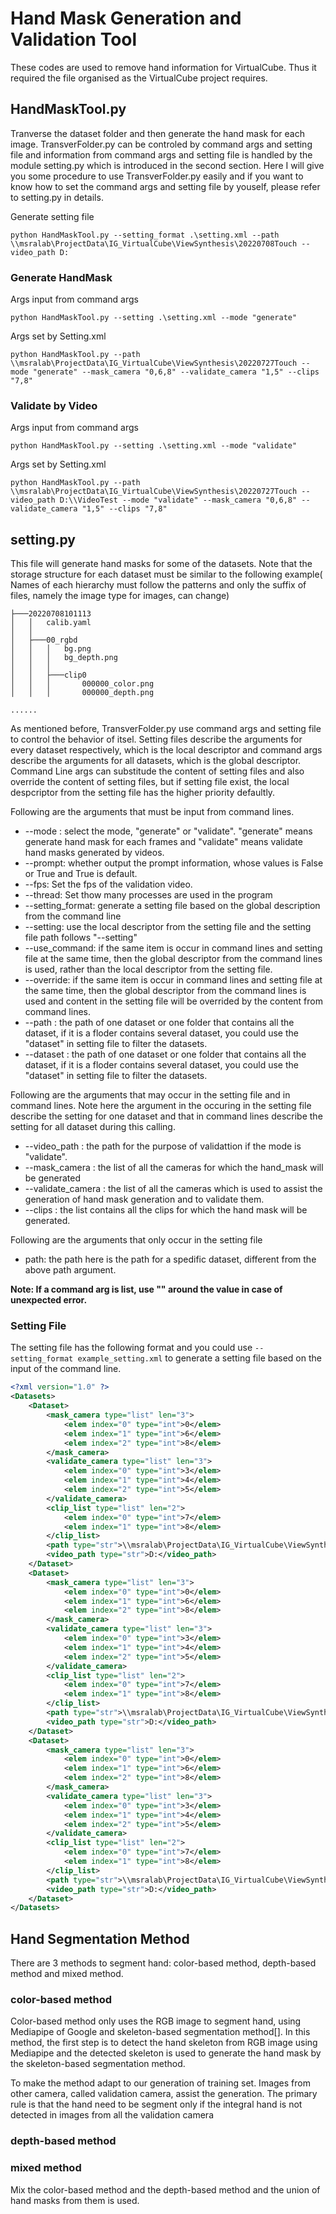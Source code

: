 # Hand Mask Generation and Validation Tool

These codes are used to remove hand information for VirtualCube.  Thus it required the file organised as the VirtualCube project requires.

## HandMaskTool.py
Tranverse the dataset folder and then generate the hand mask for each image.
TransverFolder.py can be controled by command args and setting file and information from command args and setting file is handled by the module setting.py which is introduced in the second section.  Here I will give you some procedure to use TransverFolder.py easily and if you want to know how to set the command args and setting file by youself, please refer to setting.py in details. 

Generate setting file

```
python HandMaskTool.py --setting_format .\setting.xml --path \\msralab\ProjectData\IG_VirtualCube\ViewSynthesis\20220708Touch --video_path D: 
```


### Generate HandMask

Args input from command args
```
python HandMaskTool.py --setting .\setting.xml --mode "generate"
```

Args set by Setting.xml
```
python HandMaskTool.py --path \\msralab\ProjectData\IG_VirtualCube\ViewSynthesis\20220727Touch --mode "generate" --mask_camera "0,6,8" --validate_camera "1,5" --clips "7,8"
```
### Validate by Video

Args input from command args
```
python HandMaskTool.py --setting .\setting.xml --mode "validate"
```

Args set by Setting.xml
```
python HandMaskTool.py --path \\msralab\ProjectData\IG_VirtualCube\ViewSynthesis\20220727Touch --video_path D:\\VideoTest --mode "validate" --mask_camera "0,6,8" --validate_camera "1,5" --clips "7,8"
```




## setting.py
This file will generate hand masks for some of the datasets. Note that the storage structure for each dataset must be similar to the following example( Names of each hierarchy must follow the patterns and only the suffix of files, namely the image type for images, can change)
```
├───20220708101113
│   │   calib.yaml
│   │
│   ├───00_rgbd
│   │   │   bg.png
│   │   │   bg_depth.png
│   │   │
│   │   ├───clip0
│   │   │       000000_color.png
│   │   │       000000_depth.png

......
```
As mentioned before, TransverFolder.py use command args and setting file to control the behavior of itsel. Setting files describe the arguments for every dataset respectively, which is the local descriptor and command args describe the arguments for all datasets, which is the global descriptor.  Command Line args can substitude the content of setting files and also override the content of setting files, but if setting file exist, the local despcriptor from the setting file has the higher priority defaultly.

Following are the arguments that must be input from command lines.

-   --mode  : select the mode, "generate" or "validate". "generate" means generate hand mask for each frames and "validate" means validate hand masks generated by videos.
-   --prompt: whether output the prompt information, whose values is False or True and True is default.
-   --fps: Set the fps of the validation video.
- 	--thread: Set thow many processes are used in the program
-   --setting_format: generate a setting file based on the global description from the command line
-	--setting: use the local descriptor from the setting file and the setting file path follows "--setting"
-	--use_command: if the same item is occur in command lines and setting file at the same time, then the global descriptor from the command lines is used, rather than the local descriptor from the setting file.
-	--override: if the same item is occur in command lines and setting file at the same time, then the global descriptor from the command lines is used and content in the setting file will be overrided by the content from command lines.
-   --path  : the path of one dataset or one folder that contains all the dataset, if it is a floder contains several dataset, you could use the "dataset" in setting file to filter the datasets.
-   --dataset  : the path of one dataset or one folder that contains all the dataset, if it is a floder contains several dataset, you could use the "dataset" in setting file to filter the datasets.

Following are the arguments that may occur in the setting file and in command lines.  Note here the argument in the occuring in the setting file describe the setting for one dataset and that in command lines describe the setting for all dataset during this calling.

-   --video_path  : the path for the purpose of validattion if the mode is "validate".
-   --mask_camera : the list of all the cameras for which the hand_mask will be generated
-   --validate_camera : the list of all the cameras which is used to assist the generation of hand mask generation and to validate them.
-   --clips : the list contains all the clips for which the hand mask will be generated.

Following are the arguments that only occur in the setting file 

-	path: the path here is the path for a spedific dataset, different from the above path argument. 

**Note: If a command arg is list, use ""  around the value in case of unexpected error.**

### Setting File
The setting file has the following format and you could use ``--setting_format example_setting.xml`` to generate a setting file based on the input of the command line.

```xml
<?xml version="1.0" ?>
<Datasets>
	<Dataset>
		<mask_camera type="list" len="3">
			<elem index="0" type="int">0</elem>
			<elem index="1" type="int">6</elem>
			<elem index="2" type="int">8</elem>
		</mask_camera>
		<validate_camera type="list" len="3">
			<elem index="0" type="int">3</elem>
			<elem index="1" type="int">4</elem>
			<elem index="2" type="int">5</elem>
		</validate_camera>
		<clip_list type="list" len="2">
			<elem index="0" type="int">7</elem>
			<elem index="1" type="int">8</elem>
		</clip_list>
		<path type="str">\\msralab\ProjectData\IG_VirtualCube\ViewSynthesis\20220708Touch\20220708100059</path>
		<video_path type="str">D:</video_path>
	</Dataset>
	<Dataset>
		<mask_camera type="list" len="3">
			<elem index="0" type="int">0</elem>
			<elem index="1" type="int">6</elem>
			<elem index="2" type="int">8</elem>
		</mask_camera>
		<validate_camera type="list" len="3">
			<elem index="0" type="int">3</elem>
			<elem index="1" type="int">4</elem>
			<elem index="2" type="int">5</elem>
		</validate_camera>
		<clip_list type="list" len="2">
			<elem index="0" type="int">7</elem>
			<elem index="1" type="int">8</elem>
		</clip_list>
		<path type="str">\\msralab\ProjectData\IG_VirtualCube\ViewSynthesis\20220708Touch\20220708101113</path>
		<video_path type="str">D:</video_path>
	</Dataset>
	<Dataset>
		<mask_camera type="list" len="3">
			<elem index="0" type="int">0</elem>
			<elem index="1" type="int">6</elem>
			<elem index="2" type="int">8</elem>
		</mask_camera>
		<validate_camera type="list" len="3">
			<elem index="0" type="int">3</elem>
			<elem index="1" type="int">4</elem>
			<elem index="2" type="int">5</elem>
		</validate_camera>
		<clip_list type="list" len="2">
			<elem index="0" type="int">7</elem>
			<elem index="1" type="int">8</elem>
		</clip_list>
		<path type="str">\\msralab\ProjectData\IG_VirtualCube\ViewSynthesis\20220708Touch\20220708101837</path>
		<video_path type="str">D:</video_path>
	</Dataset>
</Datasets>


```



## Hand Segmentation Method

There are 3 methods to segment hand: color-based method, depth-based method and mixed method.

### color-based method

Color-based method only uses the RGB image to segment hand, using Mediapipe of Google and skeleton-based segmentation method[].  In this method, the first step is to detect the hand skeleton from RGB image using Mediapipe and the detected skeleton is used to generate the hand mask by the skeleton-based segmentation method.

To make the method adapt to our generation of training set. Images from other camera, called validation camera, assist the generation.  The primary rule is that the hand need to be segment only if the integral hand is not detected in images from all the validation camera

### depth-based method



### mixed method

Mix the color-based method and the depth-based method and the union of hand masks from them is used.
